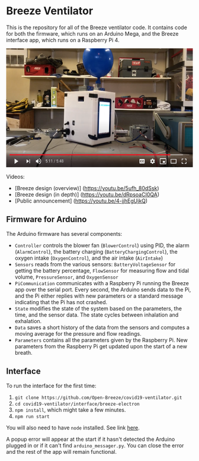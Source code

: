 #  Breeze Ventilator
This is the repository for all of the Breeze ventilator code. It contains code for both the firmware, which runs on an Arduino Mega, and the Breeze interface app, which runs on a Raspberry Pi 4.

<p align="center">
  <a href="https://www.youtube.com/watch?v=6LeZjULZnUc">
    <img alt="Play Introduction Video" src="media/youtube_thubnail.png" height="320">
  </a>
</p>

Videos:
* [Breeze design (overview)] (https://youtu.be/5ufh_80dSsk)
* [Breeze design (in depth)] (https://youtu.be/dRpsoaCI0QA)
* [Public announcement] (https://youtu.be/4-jjhEgUjkQ)

## Firmware for Arduino
The Arduino firmware has several components:
* `Controller` controls the blower fan (`BlowerControl`) using PID, the alarm (`AlarmControl`), the battery charging (`BatteryChargingControl`), the oxygen intake (`OxygenControl`), and the air intake (`AirIntake`)
* `Sensors` reads from the various sensors: `BatteryVoltageSensor` for getting the battery percentage, `FlowSensor` for measuring flow and tidal volume, `PressureSensor`, and `OxygenSensor`
* `PiCommunication` communicates with a Raspberry Pi running the Breeze app over the serial port. Every second, the Arduino sends data to the Pi, and the Pi either replies with new parameters or a standard message indicating that the Pi has not crashed.
* `State` modifies the state of the system based on the parameters, the time, and the sensor data. The state cycles between inhalation and exhalation.
* `Data` saves a short history of the data from the sensors and computes a moving average for the pressure and flow readings.
* `Parameters` contains all the parameters given by the Raspberry Pi. New parameters from the Raspberry Pi get updated upon the start of a new breath.

## Interface
To run the interface for the first time:
1. `git clone https://github.com/Open-Breeze/covid19-ventilator.git`
2. `cd covid19-ventilator/interface/breeze-electron`
3. `npm install`, which might take a few minutes.
4. `npm run start`

You will also need to have `node` installed. See link [here](https://nodejs.org/en/).

A popup error will appear at the start if it hasn't detected the Arduino plugged in or if it can't find `arduino_messager.py`. You can close the error and the rest of the app will remain functional.
